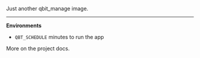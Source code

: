 Just another qbit_manage image.

---

**Environments**

- `QBT_SCHEDULE` minutes to run the app

More on the project docs.
